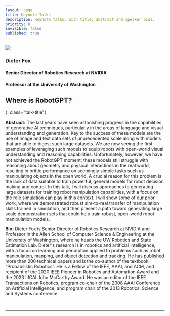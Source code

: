 ```yaml
---
layout: page
title: Keynote Talks
description: Keynote talks, with title, abstract and speaker bios.
priority: 8
invisible: false
published: true
---
```



<div id="k1" class="talk">
  <div class="talk-profile">
    <img src="{{site.baseurl}}/images/keynote_2.jpg"/>
  </div>
  <div class="talk-speaker">
    <h3>Dieter Fox</h3>
    <h4>Senior Director of Robotics Research at NVIDIA</h4>
    <h4>Professor at the University of Washington</h4>
  </div>
</div>

## Where is RobotGPT?
{: class="talk-title"}

**Abstract:** The last years have seen astonishing progress in the capabilities of generative AI techniques, particularly in the areas of language and visual understanding and generation. Key to the success of these models are the use of image and text data sets of unprecedented scale along with models that are able to digest such large datasets.  We are now seeing the first examples of leveraging such models to equip robots with open-world visual understanding and reasoning capabilities.  Unfortunately, however, we have not achieved the RobotGPT moment; these models still struggle with reasoning about geometry and physical interactions in the real world, resulting in brittle performance on seemingly simple tasks such as manipulating objects in the open world.  A crucial reason for this problem is the lack of data suitable to train powerful, general models for robot decision making and control.
In this talk, I will discuss approaches to generating large datasets for training robot manipulation capabilities, with a focus on the role simulation can play in this context.  I will show some of our prior work, where we demonstrated robust sim-to-real transfer of manipulation skills trained in simulation, and then present a path toward generating large scale demonstration sets that could help train robust, open-world robot manipulation models.


**Bio:** Dieter Fox is Senior Director of Robotics Research at NVIDIA and Professor in the Allen School of Computer Science & Engineering at the University of Washington, where he heads the UW Robotics and State Estimation Lab. Dieter's research is in robotics and artificial intelligence, with a focus on learning and perception applied to problems such as robot manipulation, mapping, and object detection and tracking. He has published more than 200 technical papers and is the co-author of the textbook “Probabilistic Robotics”. He is a Fellow of the IEEE, AAAI, and ACM, and recipient of the 2020 IEEE Pioneer in Robotics and Automation Award and the 2023 IJCAI John McCarthy Award.  He was an editor of the IEEE Transactions on Robotics, program co-chair of the 2008 AAAI Conference on Artificial Intelligence, and program chair of the 2013 Robotics: Science and Systems conference.

<br/>
<hr>
<br/>


<!-- 
<div id="k2" class="talk">
  <div class="talk-profile">
    <img src="{{site.baseurl}}/images/keynote_1.jpg"/>
  </div>
  <div class="talk-speaker">
    <h3>Jamie Paik</h3>
    <h4>Professor</h4>
    <h4>Director, Reconfigurable Robotics Laboratory</h4>
    <h4>Ecole Polytechnique Federale de Lausanne (EPFL)</h4>
  </div>
</div>

## Reconfigurable Robots for Physical Interactions
{: class="talk-title"}

**Abstract:** A truly ubiquitous environment is where human-machine interactions are intuitive, reliable, and compatible. This requires an intelligent platform that is versatile and adaptable to evolving tasks and dynamic environments. While there are extensive efforts in addressing this challenge through massive data and learning algorithms, there is yet to be a cohesive solution to improve the actual physical interactions. Recent developments in soft robots with their unconventional material-based solutions and modular robots with a multitude of configurations propose possible avenues to extend the capacities of robotics. This talk will highlight the recent progress in soft-material robots and reconfigurable origami robots that aim at achieving comprehensive solutions toward diverse "softer" human-robot applications.

**Bio:** Prof. Jamie Paik is director and founder of Reconfigurable Robotics Lab (RRL) of Swiss Federal Institute of Technology (EPFL) and a core member of Swiss National Centers of Competence in Research (NCCR) Robotics consortium. RRL’s research leverages expertise in design and advanced manufacturing toward reconfigurable robotic platforms that push the physical limits of material and mechanisms. Her latest research effort is in soft robotics and self-morphing Robogami (robotic origami). Robogami transforms autonomously its planar shape to 2D or 3D by folding like the paper art, origami. Soft material robots and robogamis are designed to be interactive with the users and their environments through both innate and active reconfigurations. Such characteristics of the RRL’s robots have direct applications in medical, automobile, space, communication, and wearable robots. While this novel technology has been published in multiple academic journals such as in Soft Robotics Journal, IEEE Transactions in Robotics, Nature, and Science, RRL’s spin-offs, MIROS and Foldaway-Haptics, have pushed the boundaries of the industrial applications of these robots as seen in TED conferences 2019 and 2023. One of the robogamis was a part of Mercedez’s 2020 concept car, AVTR, presented during CES 2020, and MIROS in CES 2023.
-->